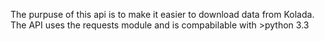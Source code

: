 The purpuse of this api is to make it easier to download data from Kolada. The API uses the requests module and is compabilable with >python 3.3